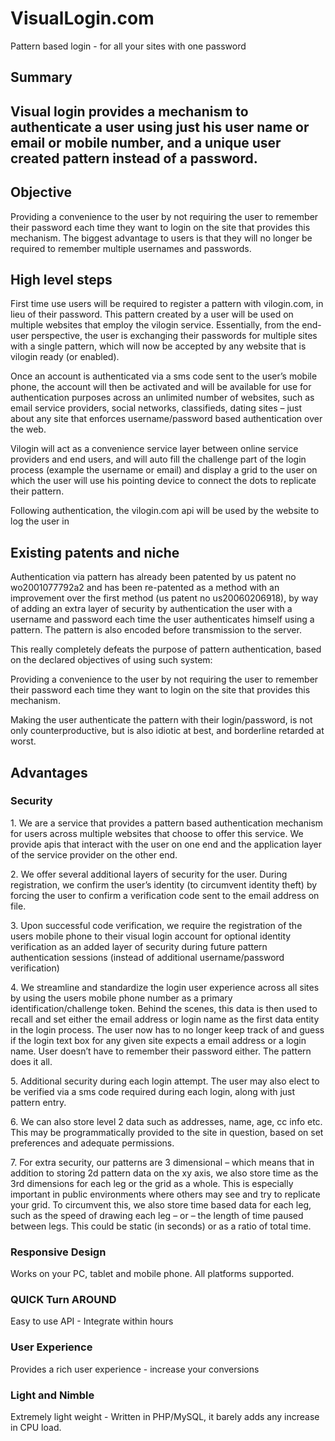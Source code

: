 # VisualLogin.com
Pattern based login - for all your sites with one password

				
		
<h2><b>Summary</b><h2>
<p>Visual login provides a mechanism to authenticate a user using just his user name or email or mobile number, and a unique user created pattern instead of a password.</p>

<h2><b>Objective</b></h2>
<p>Providing a convenience to the user by not requiring the user to remember their password each time they want to login on the site that provides this mechanism. The biggest advantage to users is that they will no longer be required to remember multiple usernames and passwords.</p>

<h2><b>High level steps</b></h2>
<p>First time use users will be required to register a pattern with vilogin.com, in lieu of their password. This pattern created by a user will be used on multiple websites that employ the vilogin service. Essentially, from the end-user perspective, the user is exchanging their passwords for multiple sites with a single pattern, which will now be accepted by any website that is vilogin ready (or enabled).</p>
<p>Once an account is authenticated via a sms code sent to the user’s mobile phone, the account will then be activated and will be available for use for authentication purposes across an unlimited number of websites, such as email service providers, social networks, classifieds, dating sites – just about any site that enforces username/password based authentication over the web.</p>
<p>Vilogin will act as a convenience service layer between online service providers and end users, and will auto fill the challenge part of the login process (example the username or email) and display a grid to the user on which the user will use his pointing device to connect the dots to replicate their pattern.</p>
<p>Following authentication, the vilogin.com api will be used by the website to log the user in</p>

<h2><b>Existing patents and niche</b></h2>
<p>Authentication via pattern has already been patented by us patent no wo2001077792a2 and has been re-patented as a method with an improvement over the first method (us patent no us20060206918), by way of adding an extra layer of security by authentication the user with a username and password each time the user authenticates himself using a pattern. The pattern is also encoded before transmission to the server.</p>
<p>This really completely defeats the purpose of pattern authentication, based on the declared objectives of using such system:</p>
<p>Providing a convenience to the user by not requiring the user to remember their password each time they want to login on the site that provides this mechanism.</p>
<p>Making the user authenticate the pattern with their login/password, is not only counterproductive, but is also idiotic at best, and borderline retarded at worst.</p>

<h2><b>Advantages</b></h2>
<h3>Security</h3>
<p>1. We are a service that provides a pattern based authentication mechanism for users across multiple websites that choose to offer this service. We provide apis that interact with the user on one end and the application layer of the service provider on the other end.</p>
<p>2. We offer several additional layers of security for the user. During registration, we confirm the user’s identity (to circumvent identity theft) by forcing the user to confirm a verification code sent to the email address on file.</p>
<p>3. Upon successful code verification, we require the registration of the users mobile phone to their visual login account for optional identity verification as an added layer of security during future pattern authentication sessions (instead of additional username/password verification)</p>
<p>4. We streamline and standardize the login user experience across all sites by using the users mobile phone number as a primary identification/challenge token. Behind the scenes, this data is then used to recall and set either the email address or login name as the first data entity in the login process. The user now has to no longer keep track of and guess if the login text box for any given site expects a email address or a login name. User doesn’t have to remember their password either. The pattern does it all.</p>
<p>5. Additional security during each login attempt. The user may also elect to be verified via a sms code required during each login, along with just pattern entry.</p>
<p>6. We can also store level 2 data such as addresses, name, age, cc info etc. This may be programmatically provided to the site in question, based on set preferences and adequate permissions.</p>
<p>7. For extra security, our patterns are 3 dimensional – which means that in addition to storing 2d pattern data on the xy axis, we also store time as the 3rd dimensions for each leg or the grid as a whole. This is especially important in public environments where others may see and try to replicate your grid. To circumvent this, we also store time based data for each leg, such as the speed of drawing each leg – or – the length of time paused between legs. This could be static (in seconds) or as a ratio of total time.</p>
<h3>Responsive Design</h2>
<p>Works on your PC, tablet and mobile phone. All platforms supported.</span>
<h3>QUICK Turn AROUND</h3>
<p>Easy to use API - Integrate within hours</span>
<h3>User Experience</h3>
<p>Provides a rich user experience - increase your conversions</span>
<h3>Light and Nimble</h3>
<p>Extremely light weight - Written in PHP/MySQL, it barely adds any increase in CPU load.</span>
			
			
